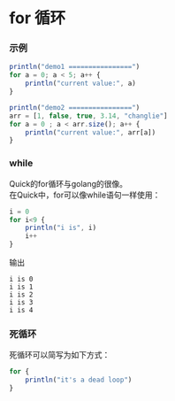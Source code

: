 # for 循环

### 示例
```js
println("demo1 ================")
for a = 0; a < 5; a++ {
    println("current value:", a)
}

println("demo2 ================")
arr = [1, false, true, 3.14, "changlie"]
for a = 0 ; a < arr.size(); a++ {
    println("current value:", arr[a])
}
```
### while
Quick的for循环与golang的很像。  
在Quick中，for可以像while语句一样使用：
```js
i = 0
for i<9 {
    println("i is", i)
    i++
}
```
输出
```
i is 0
i is 1
i is 2
i is 3
i is 4
```
### 死循环
死循环可以简写为如下方式：
```js
for {
    println("it's a dead loop")
}
```


